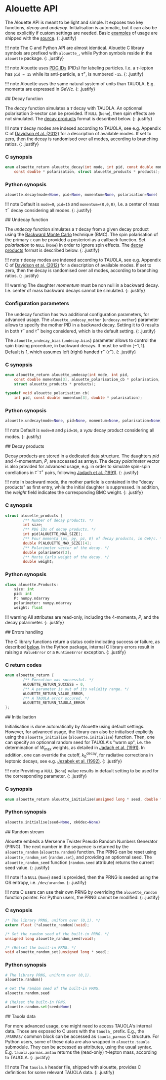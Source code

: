 # Alouette API

The Alouette API is meant to be light and simple. It exposes two key functions,
*decay* and *undecay*. Initialisation is automatic, but it can also be done
explicitly if custom settings are needed. Basic [examples][examples] of usage
are shipped with the [source][alouette_source].
{: .justify}

!!! note
    The C and Python API are almost identical. Alouette C library symbols are
    prefixed with `alouette_`, while Python symbols reside in the `alouette`
    package.
    {: .justify}

!!! note
    Alouette uses [PDG IDs](PID) (PIDs) for labeling particles. I.e.  a
    $\tau$-lepton has `pid = 15` while its anti-particle, a $\tau^+$, is
    numbered `-15`.
    {: .justify}

!!! note
    Alouette uses the same natural system of units than TAUOLA. E.g. momenta
    are expressed in $GeV / c$.
    {: .justify}


<div markdown="1" class="shaded-box fancy">
## Decay function

The *decay* function simulates a $\tau$ decay with TAUOLA. An optionnal
polarisation 3-vector can be provided. If `NULL` (`None`), then spin effects
are not simulated. The [decay products](#decay-products) format is described
below.
{: .justify}

!!! note
    $\tau$ decay modes are indexed according to TAUOLA, see e.g. Appendix C of
    [Davidson et al. (2012)][Davidson2012] for a description of available modes.
    If set to zero, then the decay is randomised over all modes, according to
    branching ratios.
    {: .justify}

### C synopsis

```C
enum alouette_return alouette_decay(int mode, int pid, const double momentum[3],
    const double * polarisation, struct alouette_products * products);
```

### Python synopsis

```Python
alouette.decay(mode=None, pid=None, momentum=None, polarisation=None)
```

!!! note
    Default is `mode=0`, `pid=15` and `momentum=(0,0,0)`, I.e. a center of mass
    $\tau^-$ decay considering all modes.
    {: .justify}
</div>


<div markdown="1" class="shaded-box fancy">
## Undecay function

The *undecay* function simulates a $\tau$ decay from a given decay product
using the [Backward Monte Carlo][BMC] technique (BMC). The spin polarisation of
the primary $\tau$ can be provided a posteriori as a callback function.  Set
*polarisation* to `NULL` (`None`) in order to ignore spin effects. The [decay
products](#decay-products) format is described below.
{: .justify}

!!! note
    $\tau$ decay modes are indexed according to TAUOLA, see e.g. Appendix C of
    [Davidson et al. (2012)][Davidson2012] for a description of available modes.
    If set to zero, then the decay is randomised over all modes, according to
    branching ratios.
    {: .justify}

!!! warning
    The daughter *momentum* must be non null in a backward decay. I.e. center
    of mass backward decays cannot be simulated.
    {: .justify}

### Configuration parameters

The undecay function has two additional configuration parameters, for advanced
usage. The `alouette_undecay_mother` (`undecay.mother`) parameter allows to
specify the mother PID in a backward decay. Setting it to 0 results in both
$\tau^-$ and $\tau^+$ being considered, which is the default setting.
{: .justify}

The `alouette_undecay_bias` (`undecay.bias`) parameter allows to control the
spin biasing procedure, in backward decays. It must be within $[-1, 1]$.
Default is 1, which assumes left (right) handed $\tau^-$ ($\tau^+$).
{: .justify}

### C synopsis

```C
enum alouette_return alouette_undecay(int mode, int pid,
    const double momentum[3], alouette_polarisation_cb * polarisation,
    struct alouette_products * products);

typedef void alouette_polarisation_cb(
    int pid, const double momentum[3], double * polarisation);
```

### Python synopsis

```Python
alouette.undecay(mode=None, pid=None, momentum=None, polarisation=None)
```

!!! note
    Default is `mode=0` and `pid=16`, a $\nu_tau$ decay product considering all
    modes.
    {: .justify}
</div>


<div markdown="1" class="shaded-box fancy">
## Decay products

Decay products are stored in a dedicated data structure. The daughters *pid*
and 4-momentum, *P*, are accessed as arrays. The decay *polarimeter* vector is
also provided for advanced usage, e.g. in order to simulate spin-spin
corellations in $\tau^-\tau^+$ pairs, following [Jadach et al.
(1991)][Jadach1991].
{: .justify}

!!! note
    In backward mode, the mother particle is contained in the "decay products"
    as first entry, while the initial daughter is suppressed. In addition, the
    *weight* field indicates the corresponding BMC weight.
    {: .justify}

### C synopsis

```C
struct alouette_products {
        /** Number of decay products. */
        int size;
        /** PDG IDs of decay products. */
        int pid[ALOUETTE_MAX_SIZE];
        /** Four momenta (px, py, pz, E) of decay products, in GeV/c. */
        double P[ALOUETTE_MAX_SIZE][4];
        /** Polarimeter vector of the decay. */
        double polarimeter[3];
        /** Monte Carlo weight of the decay. */
        double weight;
```

### Python synopsis

```Python
class alouette.Products:
    size: int
    pid: int
    P: numpy.ndarray
    polarimeter: numpy.ndarray
    weight: float
```

!!! warning
    All attributes are read-only, including the 4-momenta, *P*, and the decay
    polarimeter.
    {: .justify}
</div>


<div markdown="1" class="shaded-box fancy">
## Errors handling

The C library functions return a status code indicating success or failure, as
described [below](#c-return-codes). In the Python package, internal C library
errors result in raising a `ValueError` or a `RuntimeError` exception.
{: .justify}

### C return codes

```C
enum alouette_return {
        /** Execution was successful. */
        ALOUETTE_RETURN_SUCCESS = 0,
        /** A parameter is out of its validity range. */
        ALOUETTE_RETURN_VALUE_ERROR,
        /** A TAUOLA error occured. */
        ALOUETTE_RETURN_TAUOLA_ERROR
};
```
</div>


<div markdown="1" class="shaded-box fancy">
## Initialisation

Initialisation is done automatically by Alouette using default settings.
However, for advanced usage, the library can also be initialised explicitly
using the `alouette_initialise` (`alouette.initialise`) function. Then, one can
specify an optionnal random seed for TAUOLA's "warm up", i.e. the determination
of $W_\text{max}$ weights, as detailed in [Jadach et al. (1991)][Jadach1991].
In addition, one can override the cutoff, $k_0^\text{decay}$, for radiative
corrections in leptonic decays, see e.g. [Jezabek et al. (1992)][Jezabek1992].
{: .justify}

!!! note
    Providing a `NULL` (`None`) value results in default setting to be used for
    the corresponding parameter.
    {: .justify}

### C synopsis

```C
enum alouette_return alouette_initialise(unsigned long * seed, double * xk0dec);
```

### Python synopsis

```Python
alouette.initialise(seed=None, xk0dec=None)
```
</div>


<div markdown="1" class="shaded-box fancy">
## Random stream

Alouette embeds a Mersenne Twister Pseudo Random Numbers Generator (PRNG). The
next number in the sequence is returned by the `alouette_random`
(`alouette.random`) function. The PRNG can be reset using `alouette_random_set`
(`random.set`), and providing an optionnal seed. The `alouette_random_seed`
function (`random.seed` attribute) returns the current seed value.
{: .justify}

!!! note
    If a `NULL` (`None`) seed is provided, then the PRNG is seeded using the
    OS entropy, i.e. `/dev/urandom`.
    {: .justify}

!!! note
    C users can use their own PRNG by overriding the `alouette_random` function
    pointer. For Python users, the PRNG cannot be modified.
    {: .justify}

### C synopsis

```C
/* The library PRNG, uniform over (0,1). */
extern float (*alouette_random)(void);

/* Get the random seed of the built-in PRNG. */
unsigned long alouette_random_seed(void);

/* (Re)set the built-in PRNG. */
void alouette_random_set(unsigned long * seed);
```

### Python synopsis

```Python
# The library PRNG, uniform over (0,1).
alouette.random()

# Get the random seed of the built-in PRNG.
alouette.random.seed

# (Re)set the built-in PRNG.
alouette.random.set(seed=None)
```
</div>


<div markdown="1" class="shaded-box fancy">
## Tauola data

For more advanced usage, one might need to access TAUOLA's internal data. Those
are exposed to C users with the `tauola_` prefix. E.g., the `/PARMAS/` common
block can be accessed as `tauola_parmas` C structure. For Python users, some of
these data are also wrapped in `alouette.tauola` submodule. They can be
accessed as attributes, using the usual syntax. E.g. `tauola.parmas.amtau`
returns the (read-only) $\tau$-lepton mass, according to TAUOLA.
{: .justify}

!!! note
    The `tauola.h` header file, shipped with alouette, provides C definitions
    for some relevant TAUOLA data.
    {: .justify}
</div>


[alouette_source]: https://github.com/niess/alouette
[BMC]: https://arxiv.org/abs/1705.05636
[Davidson2012]: http://doi.org/10.1016/j.cpc.2011.12.009
[examples]: https://github.com/niess/alouette/tree/master/examples
[Jadach1991]: http://doi.org/10.1016/0010-4655(91)90038-m
[Jezabek1992]: https://doi.org/10.1016/0010-4655(92)90092-D
[PID]: https://pdg.lbl.gov/2021/reviews/rpp2020-rev-monte-carlo-numbering.pdf
